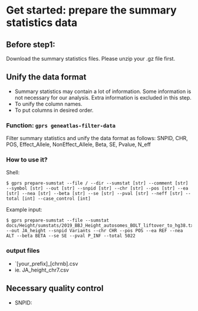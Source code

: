# Get started: prepare the summary statistics data



## Before step1:

Download the summary statistics files. Please unzip your .gz file first.

## Unify the data format
 - Summary statistics may contain a lot of information. Some information is not necessary for our analysis. Extra information is excluded in this step.
 - To unify the column names.
 - To put columns in desired order.

### Function: `gprs geneatlas-filter-data`

Filter summary statistics and unify the data format as follows:
SNPID, CHR, POS, Effect_Allele, NonEffect_Allele, Beta, SE, Pvalue, N_eff

### How to use it?

Shell:

```shell
$ gprs prepare-sumstat --file / --dir --sumstat [str] --comment [str] --symbol [str] --out [str] --snpid [str] --chr [str] --pos [str] --ea [str] --nea [str] --beta [str] --se [str] --pval [str] --neff [str] --total [int] --case_control [int] 
```

Example input:

```shell
$ gprs prepare-sumstat --file --sumstat docs/Height/sumstats/2019_BBJ_Height_autosomes_BOLT_liftover_to_hg38.txt --out JA_height --snpid Variants --chr CHR --pos POS --ea REF --nea ALT --beta BETA --se SE --pval P_INF --total 5022
```

### output files
- `[your_prefix]_[chrnb].csv
- ie. JA_height_chr7.csv



## Necessary quality control
 - SNPID: 



